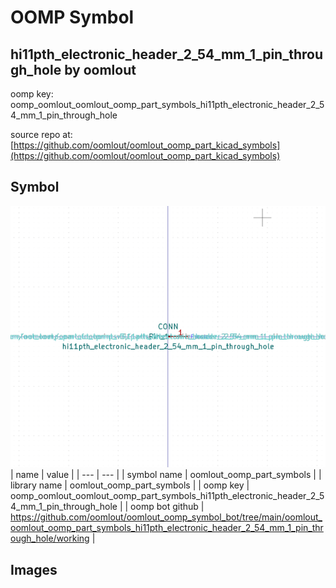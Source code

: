 # OOMP Symbol  
## hi11pth_electronic_header_2_54_mm_1_pin_through_hole  by oomlout  
  
oomp key: oomp_oomlout_oomlout_oomp_part_symbols_hi11pth_electronic_header_2_54_mm_1_pin_through_hole  
  
source repo at: [https://github.com/oomlout/oomlout_oomp_part_kicad_symbols](https://github.com/oomlout/oomlout_oomp_part_kicad_symbols)  
## Symbol  
  
[![working.png](working_600.png)](working.png)  
| name | value | 
| --- | --- | 
| symbol name | oomlout_oomp_part_symbols | 
| library name | oomlout_oomp_part_symbols | 
| oomp key | oomp_oomlout_oomlout_oomp_part_symbols_hi11pth_electronic_header_2_54_mm_1_pin_through_hole | 
| oomp bot github | https://github.com/oomlout/oomlout_oomp_symbol_bot/tree/main/oomlout_oomlout_oomp_part_symbols_hi11pth_electronic_header_2_54_mm_1_pin_through_hole/working | 
## Images  

